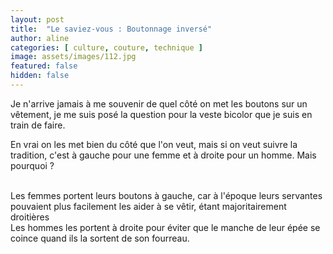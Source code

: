 ```yaml
---
layout: post
title:  "Le saviez-vous : Boutonnage inversé"
author: aline
categories: [ culture, couture, technique ]
image: assets/images/112.jpg
featured: false
hidden: false
---
```

<p>
Je n'arrive jamais à me souvenir de quel côté on met les boutons sur un vêtement, je me suis posé la question pour la veste bicolor que je suis en train de faire.<br>

En vrai on les met bien du côté que l'on veut, mais si on veut suivre la tradition, c'est à gauche pour une femme et à droite pour un homme. Mais pourquoi ?<br><br>

Les femmes portent leurs boutons à gauche, car à l'époque leurs servantes pouvaient plus facilement les aider à se vêtir, étant majoritairement droitières<br>
Les hommes les portent à droite pour éviter que le manche de leur épée se coince quand ils la sortent de son fourreau.<br>
</p>